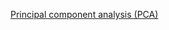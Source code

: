 [Principal component analysis (PCA)](https://jeremykun.com/2012/06/28/principal-component-analysis/)
